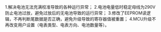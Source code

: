 1.解决电池无法充满校准导致的各种运行异常；
2.电池电量低时稳定母线为290V防止电池过放，避免过放后的无电池导致的运行异常；
3.修改了EEPROM读逻辑，不再判断尾数据是否正确，避免升级导致的寄存器值被重置；
4.MCU升级不再改变用户设置（电表类型、电表方向、电池数量等）。